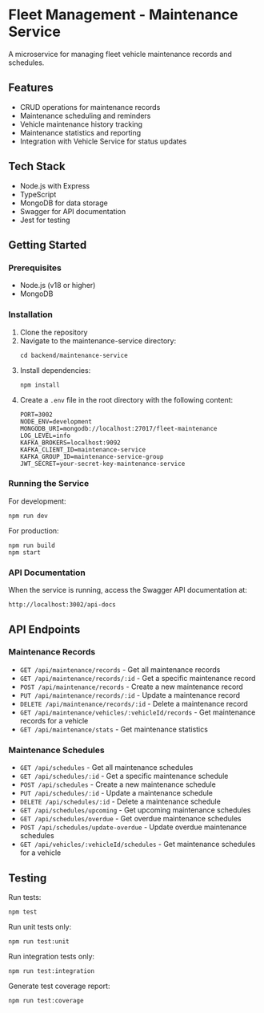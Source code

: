 # Fleet Management - Maintenance Service

A microservice for managing fleet vehicle maintenance records and schedules.

## Features

- CRUD operations for maintenance records
- Maintenance scheduling and reminders
- Vehicle maintenance history tracking
- Maintenance statistics and reporting
- Integration with Vehicle Service for status updates

## Tech Stack

- Node.js with Express
- TypeScript
- MongoDB for data storage
- Swagger for API documentation
- Jest for testing

## Getting Started

### Prerequisites

- Node.js (v18 or higher)
- MongoDB

### Installation

1. Clone the repository
2. Navigate to the maintenance-service directory:
   ```
   cd backend/maintenance-service
   ```
3. Install dependencies:
   ```
   npm install
   ```
4. Create a `.env` file in the root directory with the following content:
   ```
   PORT=3002
   NODE_ENV=development
   MONGODB_URI=mongodb://localhost:27017/fleet-maintenance
   LOG_LEVEL=info
   KAFKA_BROKERS=localhost:9092
   KAFKA_CLIENT_ID=maintenance-service
   KAFKA_GROUP_ID=maintenance-service-group
   JWT_SECRET=your-secret-key-maintenance-service
   ```

### Running the Service

For development:
```
npm run dev
```

For production:
```
npm run build
npm start
```

### API Documentation

When the service is running, access the Swagger API documentation at:
```
http://localhost:3002/api-docs
```

## API Endpoints

### Maintenance Records

- `GET /api/maintenance/records` - Get all maintenance records
- `GET /api/maintenance/records/:id` - Get a specific maintenance record
- `POST /api/maintenance/records` - Create a new maintenance record
- `PUT /api/maintenance/records/:id` - Update a maintenance record
- `DELETE /api/maintenance/records/:id` - Delete a maintenance record
- `GET /api/maintenance/vehicles/:vehicleId/records` - Get maintenance records for a vehicle
- `GET /api/maintenance/stats` - Get maintenance statistics

### Maintenance Schedules

- `GET /api/schedules` - Get all maintenance schedules
- `GET /api/schedules/:id` - Get a specific maintenance schedule
- `POST /api/schedules` - Create a new maintenance schedule
- `PUT /api/schedules/:id` - Update a maintenance schedule
- `DELETE /api/schedules/:id` - Delete a maintenance schedule
- `GET /api/schedules/upcoming` - Get upcoming maintenance schedules
- `GET /api/schedules/overdue` - Get overdue maintenance schedules
- `POST /api/schedules/update-overdue` - Update overdue maintenance schedules
- `GET /api/vehicles/:vehicleId/schedules` - Get maintenance schedules for a vehicle

## Testing

Run tests:
```
npm test
```

Run unit tests only:
```
npm run test:unit
```

Run integration tests only:
```
npm run test:integration
```

Generate test coverage report:
```
npm run test:coverage
``` 